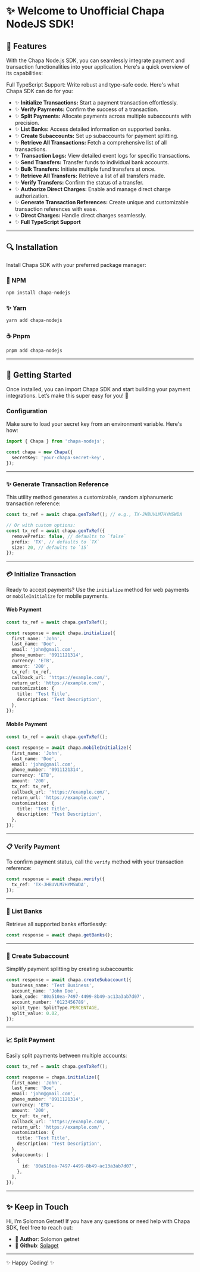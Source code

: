 ﻿# ✨ Welcome to Unofficial Chapa NodeJS SDK! 



## 🔧 Features

With the Chapa Node.js SDK, you can seamlessly integrate payment and transaction functionalities into your application. Here's a quick overview of its capabilities:






Full TypeScript Support: Write robust and type-safe code.
Here's what Chapa SDK can do for you:

- ✨ **Initialize Transactions:** Start a payment transaction effortlessly.
- ✨ **Verify Payments:** Confirm the success of a transaction.
- ✨ **Split Payments:** Allocate payments across multiple subaccounts with precision.
- ✨ **List Banks:** Access detailed information on supported banks.
- ✨ **Create Subaccounts:** Set up subaccounts for payment splitting.
- ✨ **Retrieve All Transactions:** Fetch a comprehensive list of all transactions.
- ✨ **Transaction Logs:** View detailed event logs for specific transactions.
- ✨ **Send Transfers:** Transfer funds to individual bank accounts.
- ✨ **Bulk Transfers:** Initiate multiple fund transfers at once.
- ✨ **Retrieve All Transfers:** Retrieve a list of all transfers made.
- ✨ **Verify Transfers:** Confirm the status of a transfer.
- ✨ **Authorize Direct Charges:**  Enable and manage direct charge authorization.
- ✨ **Generate Transaction References:** Create unique and customizable transaction references with ease.
- ✨ **Direct Charges:** Handle direct charges seamlessly.
- ✨ **Full TypeScript Support**

---

## 🔍 Installation

Install Chapa SDK with your preferred package manager:

### 🔄 NPM
```bash
npm install chapa-nodejs
```

### ✨ Yarn
```bash
yarn add chapa-nodejs
```

### ☕ Pnpm
```bash
pnpm add chapa-nodejs
```

---

## 🌟 Getting Started

Once installed, you can import Chapa SDK and start building your payment integrations. Let’s make this super easy for you! 🚀

### Configuration

Make sure to load your secret key from an environment variable. Here's how:

```typescript
import { Chapa } from 'chapa-nodejs';

const chapa = new Chapa({
  secretKey: 'your-chapa-secret-key',
});
```

---

### ✨ Generate Transaction Reference

This utility method generates a customizable, random alphanumeric transaction reference:

```typescript
const tx_ref = await chapa.genTxRef(); // e.g., TX-JHBUVLM7HYMSWDA

// Or with custom options:
const tx_ref = await chapa.genTxRef({
  removePrefix: false, // defaults to `false`
  prefix: 'TX', // defaults to `TX`
  size: 20, // defaults to `15`
});
```

---

### 💳 Initialize Transaction

Ready to accept payments? Use the `initialize` method for web payments or `mobileInitialize` for mobile payments.

#### Web Payment

```typescript
const tx_ref = await chapa.genTxRef();

const response = await chapa.initialize({
  first_name: 'John',
  last_name: 'Doe',
  email: 'john@gmail.com',
  phone_number: '0911121314',
  currency: 'ETB',
  amount: '200',
  tx_ref: tx_ref,
  callback_url: 'https://example.com/',
  return_url: 'https://example.com/',
  customization: {
    title: 'Test Title',
    description: 'Test Description',
  },
});
```

#### Mobile Payment

```typescript
const tx_ref = await chapa.genTxRef();

const response = await chapa.mobileInitialize({
  first_name: 'John',
  last_name: 'Doe',
  email: 'john@gmail.com',
  phone_number: '0911121314',
  currency: 'ETB',
  amount: '200',
  tx_ref: tx_ref,
  callback_url: 'https://example.com/',
  return_url: 'https://example.com/',
  customization: {
    title: 'Test Title',
    description: 'Test Description',
  },
});
```

---

### 📋 Verify Payment

To confirm payment status, call the `verify` method with your transaction reference:

```typescript
const response = await chapa.verify({
  tx_ref: 'TX-JHBUVLM7HYMSWDA',
});
```

---

### 🏦 List Banks

Retrieve all supported banks effortlessly:

```typescript
const response = await chapa.getBanks();
```

---

### 🏩 Create Subaccount

Simplify payment splitting by creating subaccounts:

```typescript
const response = await chapa.createSubaccount({
  business_name: 'Test Business',
  account_name: 'John Doe',
  bank_code: '80a510ea-7497-4499-8b49-ac13a3ab7d07',
  account_number: '0123456789',
  split_type: SplitType.PERCENTAGE,
  split_value: 0.02,
});
```

---

### 📈 Split Payment

Easily split payments between multiple accounts:

```typescript
const tx_ref = await chapa.genTxRef();

const response = chapa.initialize({
  first_name: 'John',
  last_name: 'Doe',
  email: 'john@gmail.com',
  phone_number: '0911121314',
  currency: 'ETB',
  amount: '200',
  tx_ref: tx_ref,
  callback_url: 'https://example.com/',
  return_url: 'https://example.com/',
  customization: {
    title: 'Test Title',
    description: 'Test Description',
  },
  subaccounts: [
    {
      id: '80a510ea-7497-4499-8b49-ac13a3ab7d07',
    },
  ],
});
```

---

## ✨ Keep in Touch

Hi, I’m Solomon Getnet! If you have any questions or need help with Chapa SDK, feel free to reach out:

- 🎨 **Author**: Solomon getnet
- 🔎 **Github**: [Solaget](https://github.com/solaget)  
---

✨ Happy Coding! ✨

